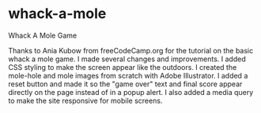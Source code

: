 # whack-a-mole
Whack A Mole Game

Thanks to Ania Kubow from freeCodeCamp.org for the tutorial on the basic whack a mole game. I made several changes and improvements.
I added CSS styling to make the screen appear like the outdoors. I created the mole-hole and mole images from scratch with Adobe Illustrator.
I added a reset button and made it so the "game over" text and final score appear directly on the page instead of in a popup alert.
I also added a media query to make the site responsive for mobile screens.

